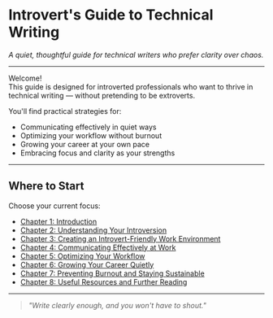 # Introvert's Guide to Technical Writing

_A quiet, thoughtful guide for technical writers who prefer clarity over chaos._

---

Welcome!  
This guide is designed for introverted professionals who want to thrive in technical writing — without pretending to be extroverts.

You'll find practical strategies for:

- Communicating effectively in quiet ways  
- Optimizing your workflow without burnout  
- Growing your career at your own pace  
- Embracing focus and clarity as your strengths

---

## Where to Start

Choose your current focus:

- [Chapter 1: Introduction](chapter-1-introduction.md)
- [Chapter 2: Understanding Your Introversion](chapter-2-understanding-introversion.md)
- [Chapter 3: Creating an Introvert-Friendly Work Environment](chapter-3-work-environment.md)
- [Chapter 4: Communicating Effectively at Work](chapter-4-communication.md)
- [Chapter 5: Optimizing Your Workflow](chapter-5-workflow.md)
- [Chapter 6: Growing Your Career Quietly](chapter-6-career-growth.md)
- [Chapter 7: Preventing Burnout and Staying Sustainable](chapter-7-burnout.md)
- [Chapter 8: Useful Resources and Further Reading](chapter-8-resources.md)

---

> _"Write clearly enough, and you won't have to shout."_

